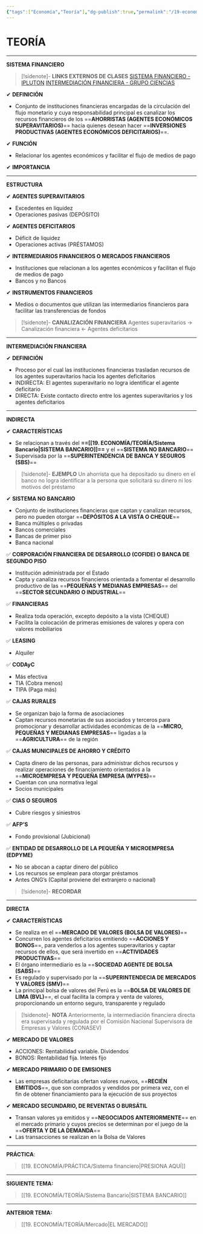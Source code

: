 ```yaml
---
{"tags":["Economía","Teoría"],"dg-publish":true,"permalink":"/19-economia/teoria/sistema-financiero/","dgPassFrontmatter":true}
---
```


# TEORÍA
---
**SISTEMA FINANCIERO** 

>[!sidenote]- **LINKS EXTERNOS DE CLASES** 
>[SISTEMA FINANCIERO - IPLUTON](https://youtu.be/942kvHAVlQk)
>[INTERMEDIACIÓN FINANCIERA - GRUPO CIENCIAS](https://youtu.be/I2fLFZbKJs0?si=1tHFXiMHhf2lMo7W)

✔ **DEFINICIÓN**
- Conjunto de instituciones financieras encargadas de la circulación del flujo monetario y cuya responsabilidad principal es canalizar los recursos financieros de los ==**AHORRISTAS (AGENTES ECONÓMICOS SUPERAVITARIOS)**== hacia quienes desean hacer ==**INVERSIONES PRODUCTIVAS (AGENTES ECONÓMICOS DEFICITARIOS)**==. 

✔ **FUNCIÓN**
- Relacionar los agentes económicos y facilitar el flujo de medios de pago

✔ **IMPORTANCIA**

---
**ESTRUCTURA**

✔ **AGENTES SUPERAVITARIOS**
- Excedentes en liquidez
- Operaciones pasivas (DEPÓSITO)

✔ **AGENTES DEFICITARIOS**
- Déficit de liquidez
- Operaciones activas (PRÉSTAMOS)

✔ **INTERMEDIARIOS FINANCIEROS O MERCADOS FINANCIEROS**
- Instituciones que relacionan a los agentes económicos y facilitan el flujo de medios de pago
- Bancos y no Bancos 

✔ **INSTRUMENTOS FINANCIEROS**
- Medios o documentos que utilizan las intermediarios financieros para facilitar las transferencias de fondos

>[!sidenote]- **CANALIZACIÓN FINANCIERA**
>Agentes superavitarios → Canalización financiera ← Agentes deficitarios

---
**INTERMEDIACIÓN FINANCIERA**

✔ **DEFINICIÓN**
- Proceso por el cual las instituciones financieras trasladan recursos de los agentes superavitarios hacia los agentes deficitarios
- INDIRECTA: El agentes superavitario no logra identificar el agente deficitario
- DIRECTA: Existe contacto directo entre los agentes superavitarios y los agentes deficitarios

---
**INDIRECTA**

✔ **CARACTERÍSTICAS**
- Se relacionan a través del **==[[19. ECONOMÍA/TEORÍA/Sistema Bancario\|SISTEMA BANCARIO]]==** y el ==**SISTEMA NO BANCARIO**== 
- Supervisada por la ==**SUPERINTENDENCIA DE BANCA Y SEGUROS (SBS)**==  

>[!sidenote]- **EJEMPLO**
>Un ahorrista que ha depositado su dinero en el banco no logra identificar a la persona que solicitará su dinero ni los motivos del préstamo

✔ **SISTEMA NO BANCARIO**
- Conjunto de instituciones financieras que captan y canalizan recursos, pero no pueden otorgar ==**DEPÓSITOS A LA VISTA O CHEQUE**== 
- Banca múltiples o privadas
- Bancos comerciales
- Bancas de primer piso
- Banca nacional

✅ **CORPORACIÓN FINANCIERA DE DESARROLLO (COFIDE) O BANCA DE SEGUNDO PISO**
- Institución administrada por el Estado 
- Capta y canaliza recursos financieros orientada a fomentar el desarrollo productivo de las ==**PEQUEÑAS Y MEDIANAS EMPRESAS**== del ==**SECTOR SECUNDARIO O INDUSTRIAL**==

✅ **FINANCIERAS**
- Realiza toda operación, excepto depósito a la vista (CHEQUE)
- Facilita la colocación de primeras emisiones de valores y opera con valores mobiliarios 

✅ **LEASING**
- Alquiler

✅ **CODAyC**
- Más efectiva
- TIA (Cobra menos)
- TIPA (Paga más)

✅ **CAJAS RURALES**
- Se organizan bajo la forma de asociaciones
- Captan recursos monetarias de sus asociados y terceros para promocionar y desarrollar actividades económicas de la ==**MICRO, PEQUEÑAS Y MEDIANAS EMPRESAS**== ligadas a la ==**AGRICULTURA**== de la región

✅ **CAJAS MUNICIPALES DE AHORRO Y CRÉDITO**
- Capta dinero de las personas, para administrar dichos recursos y realizar operaciones de financiamiento orientados a la ==**MICROEMPRESA Y PEQUEÑA EMPRESA (MYPES)**==
- Cuentan con una normativa legal
- Socios municipales

✅ **CIAS O SEGUROS**
- Cubre riesgos y siniestros

✅ **AFP’S**
- Fondo provisional (Jubicional)

✅ **ENTIDAD DE DESARROLLO DE LA PEQUEÑA Y MICROEMPRESA (EDPYME)**
- No se abocan a captar dinero del público
- Los recursos se emplean para otorgar préstamos 
- Antes ONG’s (Capital proviene del extranjero o nacional)

>[!sidenote]- **RECORDAR**

---
**DIRECTA**

✔ **CARACTERÍSTICAS**
- Se realiza en el ==**MERCADO DE VALORES (BOLSA DE VALORES)**== 
- Concurren los agentes deficitarios emitiendo ==**ACCIONES Y BONOS**==, para venderlos a los agentes superavitarios y captar recursos de ellos, que será invertido en ==**ACTIVIDADES PRODUCTIVAS**== 
- El órgano intermediario es la ==**SOCIEDAD AGENTE DE BOLSA (SABS)**== 
- Es regulado y supervisado por la ==**SUPERINTENDECIA DE MERCADOS Y VALORES (SMV)**== 
- La principal bolsa de valores del Perú es la ==**BOLSA DE VALORES DE LIMA (BVL)**==, el cual facilita la compra y venta de valores, proporcionando un entorno seguro, transparente y regulado

>[!sidenote]- **NOTA**
>Anteriormente, la intermediación financiera directa era supervisada y regulada por el Comisión Nacional Supervisora de Empresas y Valores (CONASEV) 

✔ **MERCADO DE VALORES**
- ACCIONES: Rentabilidad variable. Dividendos
- BONOS: Rentabilidad fija. Interés fijo

✔ **MERCADO PRIMARIO O DE EMISIONES**
- Las empresas deficitarias ofertan valores nuevos, ==**RECIÉN EMITIDOS**==, que son comprados y vendidos por primera vez, con el fin de obtener financiamiento para la ejecución de sus proyectos  

✔ **MERCADO SECUNDARIO, DE REVENTAS O BURSÁTIL**
- Transan valores ya emitidos y ==**NEGOCIADOS ANTERIORMENTE**== en el mercado primario y cuyos precios se determinan por el juego de la ==**OFERTA Y DE LA DEMANDA**== 
- Las transacciones se realizan en la Bolsa de Valores 

---
**PRÁCTICA**:
>[[19. ECONOMÍA/PRÁCTICA/Sistema financiero\|PRESIONA AQUÍ]]

---
**SIGUIENTE TEMA:**
>[[19. ECONOMÍA/TEORÍA/Sistema Bancario\|SISTEMA BANCARIO]]

---
**ANTERIOR TEMA:**
>[[19. ECONOMÍA/TEORÍA/Mercado\|EL MERCADO]]
